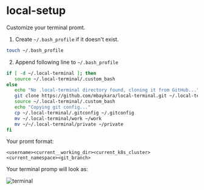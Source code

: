 # local-setup

Customize your terminal promt.

1. Create `~/.bash_profile` if it doesn't exist.

```bash
touch ~/.bash_profile
```

2. Append following line to `~/.bash_profile`

```bash
if [ -d ~/.local-terminal ]; then
   source ~/.local-terminal/.custom_bash
else
   echo "No .local-terminal directory found, cloning it from GitHub..."
   git clone https://github.com/mbaykara/local-terminal.git ~/.local-terminal
   source ~/.local-terminal/.custom_bash
   echo "Copying git config..."
   cp ~/.local-terminal/.gitconfig ~/.gitconfig
   mv ~/.local-terminal/work ~/work
   mv ~/~/.local-terminal/private ~/private
fi
```

Your promt format:

```
<username><current__working_dir><current_k8s_cluster><current_namespace><git_branch>
```

Your terminal promp will look as:

![terminal](image.png)
